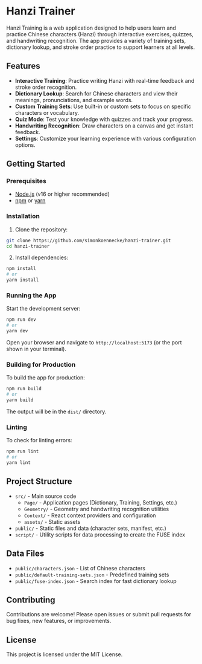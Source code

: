 # Hanzi Trainer

Hanzi Training is a web application designed to help users learn and practice Chinese characters (Hanzi) through interactive exercises, quizzes, and handwriting recognition. The app provides a variety of training sets, dictionary lookup, and stroke order practice to support learners at all levels.

## Features

- **Interactive Training**: Practice writing Hanzi with real-time feedback and stroke order recognition.
- **Dictionary Lookup**: Search for Chinese characters and view their meanings, pronunciations, and example words.
- **Custom Training Sets**: Use built-in or custom sets to focus on specific characters or vocabulary.
- **Quiz Mode**: Test your knowledge with quizzes and track your progress.
- **Handwriting Recognition**: Draw characters on a canvas and get instant feedback.
- **Settings**: Customize your learning experience with various configuration options.

## Getting Started

### Prerequisites
- [Node.js](https://nodejs.org/) (v16 or higher recommended)
- [npm](https://www.npmjs.com/) or [yarn](https://yarnpkg.com/)

### Installation

1. Clone the repository:
  ```sh
  git clone https://github.com/simonkoennecke/hanzi-trainer.git
  cd hanzi-trainer
  ```
2. Install dependencies:
  ```sh
  npm install
  # or
  yarn install
  ```

### Running the App

Start the development server:
```sh
npm run dev
# or
yarn dev
```

Open your browser and navigate to `http://localhost:5173` (or the port shown in your terminal).

### Building for Production

To build the app for production:
```sh
npm run build
# or
yarn build
```

The output will be in the `dist/` directory.

### Linting

To check for linting errors:
```sh
npm run lint
# or
yarn lint
```

## Project Structure

- `src/` - Main source code
  - `Page/` - Application pages (Dictionary, Training, Settings, etc.)
  - `Geometry/` - Geometry and handwriting recognition utilities
  - `Context/` - React context providers and configuration
  - `assets/` - Static assets
- `public/` - Static files and data (character sets, manifest, etc.)
- `script/` - Utility scripts for data processing to create the FUSE index

## Data Files

- `public/characters.json` - List of Chinese characters
- `public/default-training-sets.json` - Predefined training sets
- `public/fuse-index.json` - Search index for fast dictionary lookup

## Contributing

Contributions are welcome! Please open issues or submit pull requests for bug fixes, new features, or improvements.

## License

This project is licensed under the MIT License.
